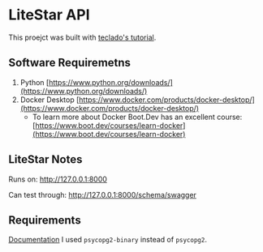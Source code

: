 # LiteStar API

This proejct was built with [teclado's tutorial](https://www.youtube.com/watch?v=o8gWK1wqro0).

## Software Requiremetns

1. Python [https://www.python.org/downloads/](https://www.python.org/downloads/)
2. Docker Desktop [https://www.docker.com/products/docker-desktop/](https://www.docker.com/products/docker-desktop/)
    - To learn more about Docker Boot.Dev has an excellent course:[https://www.boot.dev/courses/learn-docker](https://www.boot.dev/courses/learn-docker)

## LiteStar Notes

Runs on: http://127.0.0.1:8000

Can test through: http://127.0.0.1:8000/schema/swagger

## Requirements
[Documentation](https://pypi.org/project/psycopg2/) I used `psycopg2-binary` instead of `psycopg2`.
